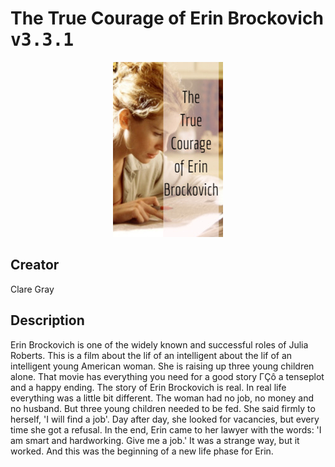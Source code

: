 
# The True Courage of Erin Brockovich <kbd>v3.3.1</kbd>

<center>
  <img src="./cover-1024.jpg"/>
</center>

## Creator
Clare Gray

## Description
Erin Brockovich  is one of the widely known and successful roles of Julia Roberts. This is a film about the lif of an intelligent  about the lif of an intelligent young American woman. She is raising up three young children alone. That movie has everything you need for a good story ΓÇô a tenseplot and a happy ending. The  story of Erin Brockovich is   real. In real life everything was a little bit different. The woman had no job, no money and no husband. But   three young children needed to be fed. She said firmly to herself, 'I will find a job'. Day after day, she looked for vacancies, but  every time she got a refusal. In the end, Erin came to her lawyer with the words: 'I am smart and hardworking. Give me a job.' It was a strange way, but it worked. And this was the beginning of a new life phase for Erin.
